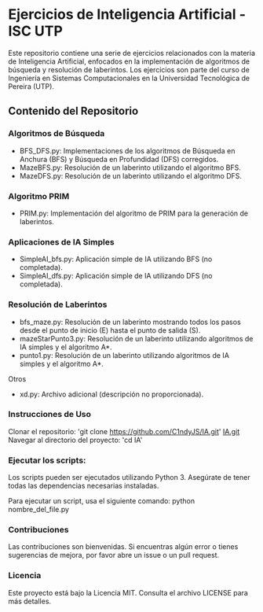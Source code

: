 # Ejercicios de Inteligencia Artificial - ISC UTP
Este repositorio contiene una serie de ejercicios relacionados con la materia de Inteligencia Artificial, enfocados en la implementación de algoritmos de búsqueda y resolución de laberintos. Los ejercicios son parte del curso de Ingeniería en Sistemas Computacionales en la Universidad Tecnológica de Pereira (UTP).

## Contenido del Repositorio
### Algoritmos de Búsqueda
- BFS_DFS.py: Implementaciones de los algoritmos de Búsqueda en Anchura (BFS) y Búsqueda en Profundidad (DFS) corregidos.
- MazeBFS.py: Resolución de un laberinto utilizando el algoritmo BFS.
- MazeDFS.py: Resolución de un laberinto utilizando el algoritmo DFS.

### Algoritmo PRIM
- PRIM.py: Implementación del algoritmo de PRIM para la generación de laberintos.

### Aplicaciones de IA Simples
- SimpleAI_bfs.py: Aplicación simple de IA utilizando BFS (no completada).
- SimpleAI_dfs.py: Aplicación simple de IA utilizando DFS (no completada).

### Resolución de Laberintos
- bfs_maze.py: Resolución de un laberinto mostrando todos los pasos desde el punto de inicio (E) hasta el punto de salida (S).
- mazeStarPunto3.py: Resolución de un laberinto utilizando algoritmos de IA simples y el algoritmo A*.
- punto1.py: Resolución de un laberinto utilizando algoritmos de IA simples y el algoritmo A*.

Otros
- xd.py: Archivo adicional (descripción no proporcionada).

### Instrucciones de Uso
Clonar el repositorio: 
'git clone https://github.com/C1ndyJS/IA.git' [IA.git](https://github.com/C1ndyJS/IA.git)
Navegar al directorio del proyecto:
'cd IA'

### Ejecutar los scripts:
Los scripts pueden ser ejecutados utilizando Python 3. Asegúrate de tener todas las dependencias necesarias instaladas.

Para ejecutar un script, usa el siguiente comando:
python nombre_del_file.py

### Contribuciones
Las contribuciones son bienvenidas. Si encuentras algún error o tienes sugerencias de mejora, por favor abre un issue o un pull request.

### Licencia
Este proyecto está bajo la Licencia MIT. Consulta el archivo LICENSE para más detalles.



